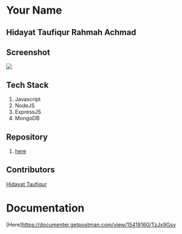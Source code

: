 # Your Name
## Hidayat Taufiqur Rahmah Achmad

## Screenshot
![](./tenor.gif)

## Tech Stack
1. Javascript
2. NodeJS
3. ExpressJS
4. MongoDB

## Repository
1. [here](https://github.com/hidayattaufiqur/blogAblog-Backend)

## Contributors
[Hidayat Taufiqur](https://github.com/hidayattaufiqur)

# Documentation
[Here]https://documenter.getpostman.com/view/15419160/TzJx9Gsy
